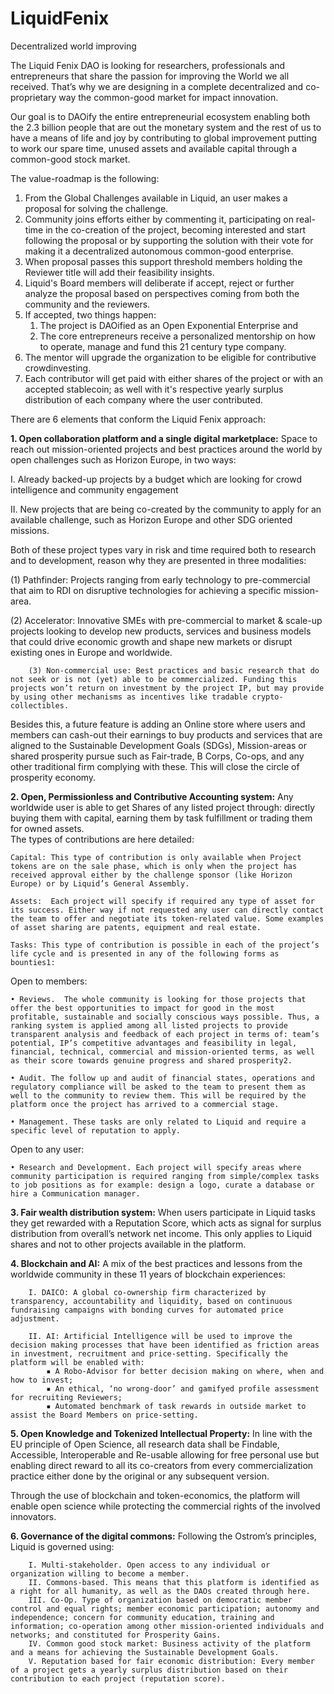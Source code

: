 # LiquidFenix
 Decentralized world improving

The Liquid Fenix DAO is looking for researchers, professionals and entrepreneurs that share the passion for improving the World we all received. That’s why we are designing in a complete decentralized and co-proprietary way the common-good market for impact innovation.

Our goal is to DAOify the entire entrepreneurial ecosystem enabling both the 2.3 billion people that are out the monetary system and the rest of us to have a means of life and joy by contributing to global improvement putting to work our spare time, unused assets and available capital through a common-good stock market.

The value-roadmap is the following:
1. From the Global Challenges available in Liquid, an user makes a proposal for solving the challenge.
2. Community joins efforts either by commenting it, participating on real-time in the co-creation of the project, becoming interested and start following the proposal or by supporting the solution with their vote for making it a decentralized autonomous common-good enterprise.
3. When proposal passes this support threshold members holding the Reviewer title will add their feasibility insights.
4. Liquid's Board members will deliberate if accept, reject or further analyze the proposal based on perspectives coming from both the community and the reviewers.
5. If accepted, two things happen:
	1) The project is DAOified as an Open Exponential Enterprise and
	2) The core entrepreneurs receive a personalized mentorship on how to operate, manage and fund this 21 century type company.
6. The mentor will upgrade the organization to be eligible for contributive crowdinvesting.
7. Each contributor will get paid with either shares of the project or with an accepted stablecoin; as well with it's respective yearly surplus distribution of each company where the user contributed.

There are 6 elements that conform the Liquid Fenix approach:

**1. Open collaboration platform and a single digital marketplace:** Space to reach out mission-oriented projects and best practices around the world by open challenges such as Horizon Europe, in two ways:

I. Already backed-up projects by a budget which are looking for crowd intelligence and community engagement
		
II. New projects that are being co-created by the community to apply for an available challenge, such as Horizon Europe and other SDG oriented missions.

Both of these project types vary in risk and time required both to research and to development, reason why they are presented in three modalities:

(1) Pathfinder: Projects ranging from early technology to pre-commercial that aim to RDI on disruptive technologies for achieving a specific mission-area.
		
(2) Accelerator: Innovative SMEs with pre-commercial to market & scale-up projects looking to develop new products, services and business models that could drive economic growth and shape new markets or disrupt existing ones in Europe and worldwide.
		
		(3) Non-commercial use: Best practices and basic research that do not seek or is not (yet) able to be commercialized. Funding this projects won’t return on investment by the project IP, but may provide by using other mechanisms as incentives like tradable crypto-collectibles.

Besides this, a future feature is adding an Online store where users and members can cash-out their earnings to buy products and services that are aligned to the Sustainable Development Goals (SDGs), Mission-areas or shared prosperity pursue such as Fair-trade, B Corps, Co-ops, and any other traditional firm complying with these. This will close the circle of prosperity economy.

**2. Open, Permissionless and Contributive Accounting system:** Any worldwide user is able to get Shares of any listed project through: directly buying them with capital, earning them by task fulfillment or trading them for owned assets.	
The types of contributions are here detailed:

	Capital: This type of contribution is only available when Project tokens are on the sale phase, which is only when the project has received approval either by the challenge sponsor (like Horizon Europe) or by Liquid’s General Assembly.
	
	Assets:  Each project will specify if required any type of asset for its success. Either way if not requested any user can directly contact the team to offer and negotiate its token-related value. Some examples of asset sharing are patents, equipment and real estate.
	
	Tasks: This type of contribution is possible in each of the project’s life cycle and is presented in any of the following forms as bounties1:

Open to members:

	• Reviews.  The whole community is looking for those projects that offer the best opportunities to impact for good in the most profitable, sustainable and socially conscious ways possible. Thus, a ranking system is applied among all listed projects to provide transparent analysis and feedback of each project in terms of: team’s potential, IP’s competitive advantages and feasibility in legal, financial, technical, commercial and mission-oriented terms, as well as their score towards genuine progress and shared prosperity2.

	• Audit. The follow up and audit of financial states, operations and regulatory compliance will be asked to the team to present them as well to the community to review them. This will be required by the platform once the project has arrived to a commercial stage.
	
	• Management. These tasks are only related to Liquid and require a specific level of reputation to apply.

Open to any user:

	• Research and Development. Each project will specify areas where community participation is required ranging from simple/complex tasks to job positions as for example: design a logo, curate a database or hire a Communication manager.
    
**3. Fair wealth distribution system:** When users participate in Liquid tasks they get rewarded with a Reputation Score, which acts as signal for surplus distribution from overall’s network net income. This only applies to Liquid shares and not to other projects available in the platform.

**4. Blockchain and AI:** A mix of the best practices and lessons from the worldwide community in these 11 years of blockchain experiences:

		I. DAICO: A global co-ownership firm characterized by transparency, accountability and liquidity, based on continuous fundraising campaigns with bonding curves for automated price adjustment.
		
		II. AI: Artificial Intelligence will be used to improve the decision making processes that have been identified as friction areas in investment, recruitment and price-setting. Specifically the platform will be enabled with:
			▪ A Robo-Advisor for better decision making on where, when and how to invest;
			▪ An ethical, ‘no wrong-door’ and gamifyed profile assessment for recruiting Reviewers;
			▪ Automated benchmark of task rewards in outside market to assist the Board Members on price-setting.

**5. Open Knowledge and Tokenized Intellectual Property:** In line with the EU principle of Open Science, all research data shall be Findable, Accessible, Interoperable and Re-usable allowing for free personal use but enabling direct reward to all its co-creators from every commercialization practice either done by the original or any subsequent version.

Through the use of blockchain and token-economics, the platform will enable open science while protecting the commercial rights of the involved innovators. 

**6. Governance of the digital commons:** Following the Ostrom’s principles, Liquid is governed using:

		I. Multi-stakeholder. Open access to any individual or organization willing to become a member.
		II. Commons-based. This means that this platform is identified as a right for all humanity, as well as the DAOs created through here.
		III. Co-Op. Type of organization based on democratic member control and equal rights; member economic participation; autonomy and independence; concern for community education, training and information; co-operation among other mission-oriented individuals and networks; and constituted for Prosperity Gains.
		IV. Common good stock market: Business activity of the platform and a means for achieving the Sustainable Development Goals.
		V. Reputation based for fair economic distribution: Every member of a project gets a yearly surplus distribution based on their contribution to each project (reputation score).
